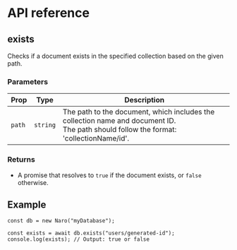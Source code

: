 # API reference

## exists

Checks if a document exists in the specified collection based on the given path.

### Parameters

| Prop   | Type     | Description                                                                                                                                |
|--------|----------|--------------------------------------------------------------------------------------------------------------------------------------------|
| `path` | `string` | The path to the document, which includes the collection name and document ID. <br/>The path should follow the format: 'collectionName/id'. |

### Returns

- A promise that resolves to `true` if the document exists, or `false` otherwise.

## Example

```js{3}
const db = new Naro("myDatabase");

const exists = await db.exists("users/generated-id");
console.log(exists); // Output: true or false
```

